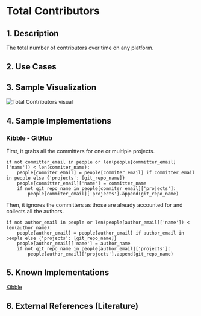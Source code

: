 # Total Contributors 

## 1. Description
The total number of contributors over time on any platform.

## 2. Use Cases

## 3. Sample Visualization
![Total Contributors visual](https://user-images.githubusercontent.com/22136995/38274804-6583433a-3755-11e8-9871-0de4c300a2ff.png)

## 4. Sample Implementations
### Kibble - GitHub
First, it grabs all the committers for one or multiple projects.
```
if not committer_email in people or len(people[committer_email]['name']) < len(commiter_name):
    people[commiter_email] = people[commiter_email] if committer_email in people else {'projects': [git_repo_name]}
    people[committer_email]['name'] = committer_name
    if not git_repo_name in people[commiter_email]['projects']:
        people[commiter_email]['projects'].append(git_repo_name)

```
Then, it ignores the committers as those are already accounted for and collects all the authors. 
```
if not author_email in people or len(people[author_email]['name']) < len(author_name):
    people[author_email] = people[author_email] if author_email in people else {'projects': [git_repo_name]}
    people[author_email]['name'] = author_name
    if not git_repo_name in people[author_email]['projects']:
        people[author_email]['projects'].append(git_repo_name)
```

## 5. Known Implementations

[Kibble](https://kibble.apache.org/)

## 6. External References (Literature)
